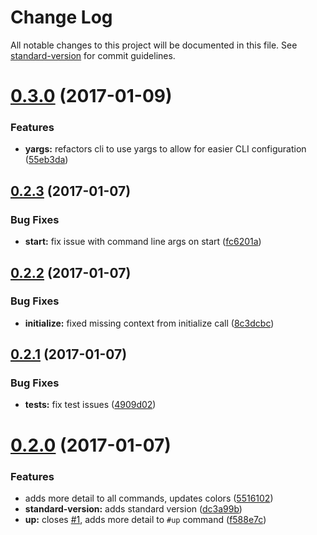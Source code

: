 # Change Log

All notable changes to this project will be documented in this file. See [standard-version](https://github.com/conventional-changelog/standard-version) for commit guidelines.

<a name="0.3.0"></a>
# [0.3.0](https://github.com/cludden/termigrator-cli/compare/v0.2.3...v0.3.0) (2017-01-09)


### Features

* **yargs:** refactors cli to use yargs to allow for easier CLI configuration ([55eb3da](https://github.com/cludden/termigrator-cli/commit/55eb3da))



<a name="0.2.3"></a>
## [0.2.3](https://github.com/cludden/termigrator-cli/compare/v0.2.2...v0.2.3) (2017-01-07)


### Bug Fixes

* **start:** fix issue with command line args on start ([fc6201a](https://github.com/cludden/termigrator-cli/commit/fc6201a))



<a name="0.2.2"></a>
## [0.2.2](https://github.com/cludden/termigrator-cli/compare/v0.2.1...v0.2.2) (2017-01-07)


### Bug Fixes

* **initialize:** fixed missing context from initialize call ([8c3dcbc](https://github.com/cludden/termigrator-cli/commit/8c3dcbc))



<a name="0.2.1"></a>
## [0.2.1](https://github.com/cludden/termigrator-cli/compare/v0.2.0...v0.2.1) (2017-01-07)


### Bug Fixes

* **tests:** fix test issues ([4909d02](https://github.com/cludden/termigrator-cli/commit/4909d02))



<a name="0.2.0"></a>
# [0.2.0](https://github.com/cludden/termigrator-cli/compare/v0.1.0...v0.2.0) (2017-01-07)


### Features

* adds more detail to all commands, updates colors ([5516102](https://github.com/cludden/termigrator-cli/commit/5516102))
* **standard-version:** adds standard version ([dc3a99b](https://github.com/cludden/termigrator-cli/commit/dc3a99b))
* **up:** closes [#1](https://github.com/cludden/termigrator-cli/issues/1), adds more detail to `#up` command ([f588e7c](https://github.com/cludden/termigrator-cli/commit/f588e7c))
